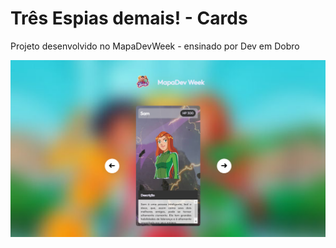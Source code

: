 # Três Espias demais! - Cards
Projeto desenvolvido no MapaDevWeek - ensinado por Dev em Dobro

<img src="/visualproject.png" alt="exemplo">
